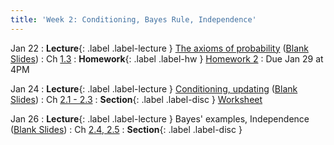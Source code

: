 ```yaml
---
title: 'Week 2: Conditioning, Bayes Rule, Independence'
---
```


Jan 22
: **Lecture**{: .label .label-lecture } [The axioms of probability](/assets/slides/annotated-lec-3.pdf) ([Blank Slides](/assets/slides/lec-3-pre-lec.pdf))
    : Ch [1.3](http://stat88.org/textbook/content/Chapter_01/03_Fundamental_Rules.html)
: **Homework**{: .label .label-hw } [Homework 2](http://prob140.datahub.berkeley.edu/hub/user-redirect/git-pull?repo=https://github.com/stat88/content-sp24&branch=main&subPath=hw/Homework_02.ipynb)
    : Due Jan 29 at 4PM

Jan 24
: **Lecture**{: .label .label-lecture } [Conditioning, updating](assets/slides/annotated-lec-4.pdf) ([Blank Slides](/assets/slides/lec-4-pre-lec.pdf))
    : Ch [2.1 - 2.3](http://stat88.org/textbook/content/Chapter_02/01_The_Chance_of_an_Intersection.html)
: **Section**{: .label .label-disc } [Worksheet](/assets/worksheets/01_24.pdf)

Jan 26
: **Lecture**{: .label .label-lecture } Bayes' examples, Independence ([Blank Slides](/assets/slides/lec-5-pre-lec.pdf))
    : Ch [2.4, 2.5](http://stat88.org/textbook/content/Chapter_02/04_Use_and_Interpretation.html)
: **Section**{: .label .label-disc }
